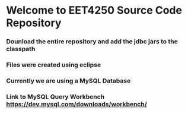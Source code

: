 # Welcome to EET4250 Source Code Repository


### Dounload the entire repository and add the jdbc jars to the classpath
### Files were created using eclipse
### Currently we are using a MySQL Database
### Link to MySQL Query Workbench https://dev.mysql.com/downloads/workbench/

